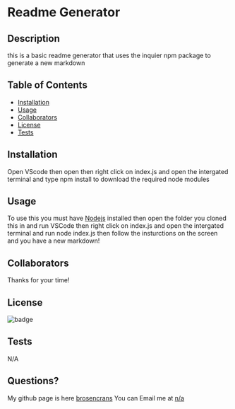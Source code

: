 # Readme Generator
  
  ## Description
  this is a basic readme generator that uses the inquier npm package to generate a new markdown
    
  ## Table of Contents
    
  - [Installation](#installation)
  - [Usage](#usage)
  - [Collaborators](#Collaborators)
  - [License](#License)
  - [Tests](#Tests)
  
    
  ## Installation
  Open  VScode then open then right click on index.js and open the intergated terminal and type npm install to download the required node modules
    
  ## Usage
   To use this you must have [Nodejs](https://nodejs.org/en/) installed then open the folder you cloned this in and run VSCode then right click on index.js and open the intergated terminal and run node index.js then follow the insturctions on the screen and you have a new markdown!
 
  ## Collaborators
  Thanks for your time!
  
  ## License
  ![badge](https://img.shields.io/badge/license-None-green)
  
  ## Tests
  N/A
  
  ## Questions?
  My github page is here [brosencrans](https://github.com/brosencrans)
  You can Email me at <a href="mailto:n/a">n/a</a>
